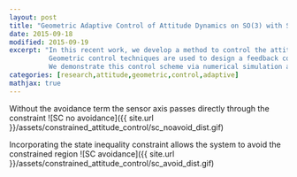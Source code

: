 ```yaml
---
layout: post
title: "Geometric Adaptive Control of Attitude Dynamics on SO(3) with State Inequality Constraints"
date: 2015-09-18
modified: 2015-09-19
excerpt: "In this recent work, we develop a method to control the attitude dynamics of a rigid body.
          Geometric control techniques are used to design a feedback control law in the presence of state constraints.
          We demonstrate this control scheme via numerical simulation and experiments with a fixed multi-rotor."
categories: [research,attitude,geometric,control,adaptive]
mathjax: true
---
```


Without the avoidance term the sensor axis passes directly through the constraint
![SC no avoidance]({{ site.url }}/assets/constrained_attitude_control/sc_noavoid_dist.gif)

Incorporating the state inequality constraint allows the system to avoid the constrained region
![SC avoidance]({{ site.url }}/assets/constrained_attitude_control/sc_avoid_dist.gif)
